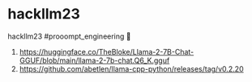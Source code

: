 # hackllm23
hackllm23 #prooompt_engineering 🚀

1. https://huggingface.co/TheBloke/Llama-2-7B-Chat-GGUF/blob/main/llama-2-7b-chat.Q6_K.gguf
2. https://github.com/abetlen/llama-cpp-python/releases/tag/v0.2.20
